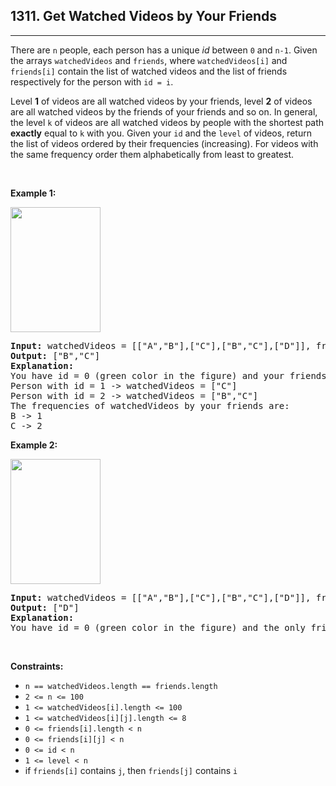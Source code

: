 <h2>
1311. Get Watched Videos by Your Friends</h2><hr><div><p>There are <code>n</code> people, each person has a unique <em>id</em> between <code>0</code> and <code>n-1</code>. Given the arrays <code>watchedVideos</code> and <code>friends</code>, where <code>watchedVideos[i]</code> and <code>friends[i]</code> contain the list of watched videos and the list of friends respectively for the person with <code>id = i</code>.</p>

<p>Level <strong>1</strong> of videos are all watched videos by your&nbsp;friends, level <strong>2</strong> of videos are all watched videos by the friends of your&nbsp;friends and so on. In general, the level <code>k</code> of videos are all&nbsp;watched videos by people&nbsp;with the shortest path <strong>exactly</strong> equal&nbsp;to&nbsp;<code>k</code> with you. Given your&nbsp;<code>id</code> and the <code>level</code> of videos, return the list of videos ordered by their frequencies (increasing). For videos with the same frequency order them alphabetically from least to greatest.&nbsp;</p>

<p>&nbsp;</p>
<p><strong class="example">Example 1:</strong></p>

<p><strong><img alt="" src="https://assets.leetcode.com/uploads/2020/01/02/leetcode_friends_1.png" style="width: 144px; height: 200px;"></strong></p>

<pre><strong>Input:</strong> watchedVideos = [["A","B"],["C"],["B","C"],["D"]], friends = [[1,2],[0,3],[0,3],[1,2]], id = 0, level = 1
<strong>Output:</strong> ["B","C"] 
<strong>Explanation:</strong> 
You have id = 0 (green color in the figure) and your friends are (yellow color in the figure):
Person with id = 1 -&gt; watchedVideos = ["C"]&nbsp;
Person with id = 2 -&gt; watchedVideos = ["B","C"]&nbsp;
The frequencies of watchedVideos by your friends are:&nbsp;
B -&gt; 1&nbsp;
C -&gt; 2
</pre>

<p><strong class="example">Example 2:</strong></p>

<p><strong><img alt="" src="https://assets.leetcode.com/uploads/2020/01/02/leetcode_friends_2.png" style="width: 144px; height: 200px;"></strong></p>

<pre><strong>Input:</strong> watchedVideos = [["A","B"],["C"],["B","C"],["D"]], friends = [[1,2],[0,3],[0,3],[1,2]], id = 0, level = 2
<strong>Output:</strong> ["D"]
<strong>Explanation:</strong> 
You have id = 0 (green color in the figure) and the only friend of your friends is the person with id = 3 (yellow color in the figure).
</pre>

<p>&nbsp;</p>
<p><strong>Constraints:</strong></p>

<ul>
	<li><code>n == watchedVideos.length ==&nbsp;friends.length</code></li>
	<li><code>2 &lt;= n&nbsp;&lt;= 100</code></li>
	<li><code>1 &lt;=&nbsp;watchedVideos[i].length &lt;= 100</code></li>
	<li><code>1 &lt;=&nbsp;watchedVideos[i][j].length &lt;= 8</code></li>
	<li><code>0 &lt;= friends[i].length &lt; n</code></li>
	<li><code>0 &lt;= friends[i][j]&nbsp;&lt; n</code></li>
	<li><code>0 &lt;= id &lt; n</code></li>
	<li><code>1 &lt;= level &lt; n</code></li>
	<li>if&nbsp;<code>friends[i]</code> contains <code>j</code>, then <code>friends[j]</code> contains <code>i</code></li>
</ul>
</div>

